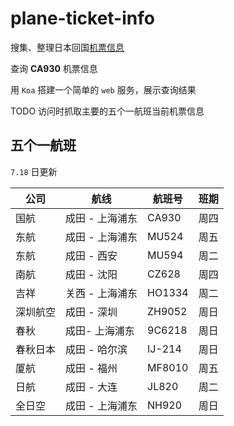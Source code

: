 # plane-ticket-info

搜集、整理日本回国[机票信息](/archive/index.md)

查询 **CA930** 机票信息

用 `Koa` 搭建一个简单的 `web` 服务，展示查询结果

TODO 访问时抓取主要的五个一航班当前机票信息

## 五个一航班

`7.18` 日更新

| 公司 | 航线 | 航班号 | 班期 |
| --- | --- | --- | --- |
| 国航 | 成田 - 上海浦东 | CA930 | 周四 |
| 东航 | 成田 - 上海浦东 | MU524 | 周五 |
| 东航 | 成田 - 西安 | MU594 | 周二 |
| 南航 | 成田 - 沈阳 | CZ628 | 周四 |
| 吉祥 | 关西 - 上海浦东 | HO1334 | 周二 |
| 深圳航空 | 成田 - 深圳 | ZH9052 | 周日 |
| 春秋 | 成田- 上海浦东 | 9C6218 | 周日 |
| 春秋日本 | 成田 - 哈尔滨 | IJ-214 | 周日 |
| 厦航 | 成田 - 福州 | MF8010 | 周五 |
| 日航 | 成田 -  大连 | JL820 | 周二 |
| 全日空 | 成田 - 上海浦东 | NH920 | 周日 |
